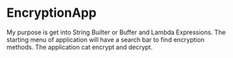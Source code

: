 # EncryptionApp
My purpose is get into String Builter or Buffer and Lambda Expressions.
The starting menu of application will have a search bar to find encryption methods.
The application cat encrypt and decrypt.
